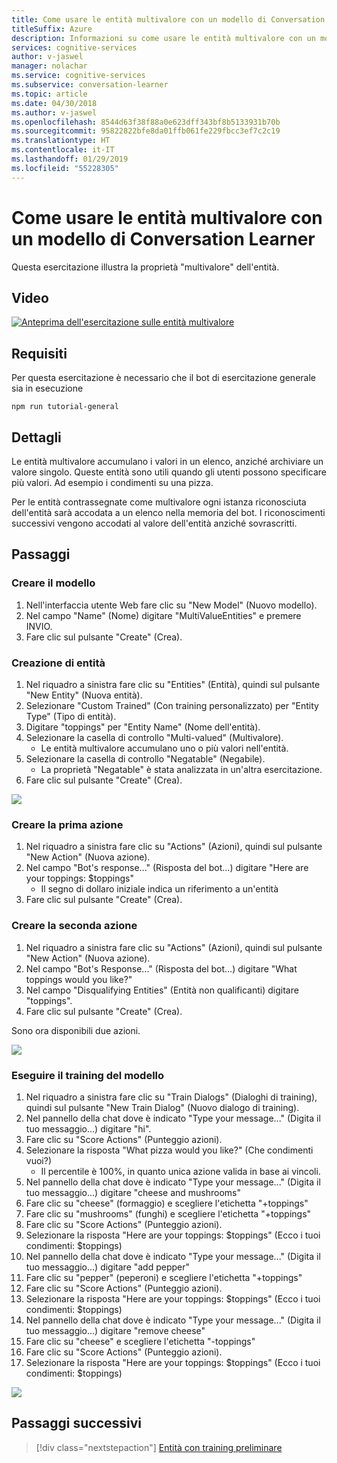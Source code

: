 ```yaml
---
title: Come usare le entità multivalore con un modello di Conversation Learner - Servizi cognitivi Microsoft| Microsoft Docs
titleSuffix: Azure
description: Informazioni su come usare le entità multivalore con un modello di Conversation Learner.
services: cognitive-services
author: v-jaswel
manager: nolachar
ms.service: cognitive-services
ms.subservice: conversation-learner
ms.topic: article
ms.date: 04/30/2018
ms.author: v-jaswel
ms.openlocfilehash: 8544d63f38f88a0e623dff343bf8b5133931b70b
ms.sourcegitcommit: 95822822bfe8da01ffb061fe229fbcc3ef7c2c19
ms.translationtype: HT
ms.contentlocale: it-IT
ms.lasthandoff: 01/29/2019
ms.locfileid: "55228305"
---
```

# <a name="how-to-use-multi-value-entities-with-a-conversation-learner-model"></a>Come usare le entità multivalore con un modello di Conversation Learner
Questa esercitazione illustra la proprietà "multivalore" dell'entità.

## <a name="video"></a>Video

[![Anteprima dell'esercitazione sulle entità multivalore](https://aka.ms/cl_Tutorial_v3_MultiValued_Preview)](https://aka.ms/cl_Tutorial_v3_MultiValued)

## <a name="requirements"></a>Requisiti
Per questa esercitazione è necessario che il bot di esercitazione generale sia in esecuzione

    npm run tutorial-general

## <a name="details"></a>Dettagli
Le entità multivalore accumulano i valori in un elenco, anziché archiviare un valore singolo.  Queste entità sono utili quando gli utenti possono specificare più valori. Ad esempio i condimenti su una pizza.

Per le entità contrassegnate come multivalore ogni istanza riconosciuta dell'entità sarà accodata a un elenco nella memoria del bot. I riconoscimenti successivi vengono accodati al valore dell'entità anziché sovrascritti.

## <a name="steps"></a>Passaggi

### <a name="create-the-model"></a>Creare il modello

1. Nell'interfaccia utente Web fare clic su "New Model" (Nuovo modello).
2. Nel campo "Name" (Nome) digitare "MultiValueEntities" e premere INVIO.
3. Fare clic sul pulsante "Create" (Crea).

### <a name="entity-creation"></a>Creazione di entità

1. Nel riquadro a sinistra fare clic su "Entities" (Entità), quindi sul pulsante "New Entity" (Nuova entità).
2. Selezionare "Custom Trained" (Con training personalizzato) per "Entity Type" (Tipo di entità).
3. Digitare "toppings" per "Entity Name" (Nome dell'entità).
4. Selezionare la casella di controllo "Multi-valued" (Multivalore).
    - Le entità multivalore accumulano uno o più valori nell'entità.
5. Selezionare la casella di controllo "Negatable" (Negabile).
    - La proprietà "Negatable" è stata analizzata in un'altra esercitazione.
6. Fare clic sul pulsante "Create" (Crea).

![](../media/tutorial6_entities.PNG)

### <a name="create-the-first-action"></a>Creare la prima azione

1. Nel riquadro a sinistra fare clic su "Actions" (Azioni), quindi sul pulsante "New Action" (Nuova azione).
2. Nel campo "Bot's response..." (Risposta del bot...) digitare "Here are your toppings: $toppings"
    - Il segno di dollaro iniziale indica un riferimento a un'entità
3. Fare clic sul pulsante "Create" (Crea).

### <a name="create-the-second-action"></a>Creare la seconda azione

1. Nel riquadro a sinistra fare clic su "Actions" (Azioni), quindi sul pulsante "New Action" (Nuova azione).
2. Nel campo "Bot's Response..." (Risposta del bot...) digitare "What toppings would you like?"
3. Nel campo "Disqualifying Entities" (Entità non qualificanti) digitare "toppings".
4. Fare clic sul pulsante "Create" (Crea).

Sono ora disponibili due azioni.

![](../media/tutorial6_actions.PNG)

### <a name="train-the-model"></a>Eseguire il training del modello

1. Nel riquadro a sinistra fare clic su "Train Dialogs" (Dialoghi di training), quindi sul pulsante "New Train Dialog" (Nuovo dialogo di training).
2. Nel pannello della chat dove è indicato "Type your message..." (Digita il tuo messaggio...) digitare "hi".
3. Fare clic su "Score Actions" (Punteggio azioni).
4. Selezionare la risposta "What pizza would you like?" (Che condimenti vuoi?)
    - Il percentile è 100%, in quanto unica azione valida in base ai vincoli.
5. Nel pannello della chat dove è indicato "Type your message..." (Digita il tuo messaggio...) digitare "cheese and mushrooms"
6. Fare clic su "cheese" (formaggio) e scegliere l'etichetta "+toppings"
7. Fare clic su "mushrooms" (funghi) e scegliere l'etichetta "+toppings"
8. Fare clic su "Score Actions" (Punteggio azioni).
9. Selezionare la risposta "Here are your toppings: $toppings" (Ecco i tuoi condimenti: $toppings)
10. Nel pannello della chat dove è indicato "Type your message..." (Digita il tuo messaggio...) digitare "add pepper"
11. Fare clic su "pepper" (peperoni) e scegliere l'etichetta "+toppings"
12. Fare clic su "Score Actions" (Punteggio azioni).
13. Selezionare la risposta "Here are your toppings: $toppings" (Ecco i tuoi condimenti: $toppings)
14. Nel pannello della chat dove è indicato "Type your message..." (Digita il tuo messaggio...) digitare "remove cheese"
15. Fare clic su "cheese" e scegliere l'etichetta "-toppings"
16. Fare clic su "Score Actions" (Punteggio azioni).
17. Selezionare la risposta "Here are your toppings: $toppings" (Ecco i tuoi condimenti: $toppings)

![](../media/tutorial5_dialogs.PNG)

## <a name="next-steps"></a>Passaggi successivi

> [!div class="nextstepaction"]
> [Entità con training preliminare](./08-pre-trained-entities.md)
